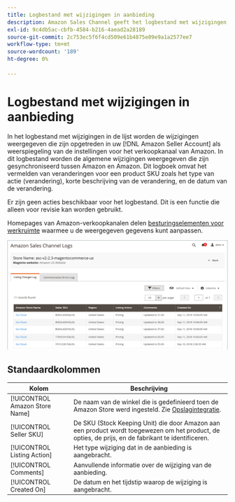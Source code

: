 ```yaml
---
title: Logbestand met wijzigingen in aanbieding
description: Amazon Sales Channel geeft het logbestand met wijzigingen in aanbiedingen weer, zodat u de wijzigingen in uw Amazon-verkopersaccount kunt controleren.
exl-id: 9c4db5ac-cbfb-4584-b216-4aead2a28189
source-git-commit: 2c753ec5f6f4cd509e61b4875e09e9a1a2577ee7
workflow-type: tm+mt
source-wordcount: '189'
ht-degree: 0%

---
```


# Logbestand met wijzigingen in aanbieding

In het logbestand met wijzigingen in de lijst worden de wijzigingen weergegeven die zijn opgetreden in uw [!DNL Amazon Seller Account] als weerspiegeling van de instellingen voor het verkoopkanaal van Amazon. In dit logbestand worden de algemene wijzigingen weergegeven die zijn gesynchroniseerd tussen Amazon en Amazon. Dit logboek omvat het vermelden van veranderingen voor een product SKU zoals het type van actie (verandering), korte beschrijving van de verandering, en de datum van de verandering.

Er zijn geen acties beschikbaar voor het logbestand. Dit is een functie die alleen voor revisie kan worden gebruikt.

Homepages van Amazon-verkoopkanalen delen [besturingselementen voor werkruimte](./workspace-controls.md) waarmee u de weergegeven gegevens kunt aanpassen.

![Logbestand met wijzigingen in aanbieding](assets/amazon-listing-changes-log.png)

## Standaardkolommen

| Kolom | Beschrijving |
|--- |--- |
| [!UICONTROL Amazon Store Name] | De naam van de winkel die is gedefinieerd toen de Amazon Store werd ingesteld. Zie [Opslagintegratie](./store-integration.md). |
| [!UICONTROL Seller SKU] | De SKU (Stock Keeping Unit) die door Amazon aan een product wordt toegewezen om het product, de opties, de prijs, en de fabrikant te identificeren. |
| [!UICONTROL Listing Action] | Het type wijziging dat in de aanbieding is aangebracht. |
| [!UICONTROL Comments] | Aanvullende informatie over de wijziging van de aanbieding. |
| [!UICONTROL Created On] | De datum en het tijdstip waarop de wijziging is aangebracht. |
